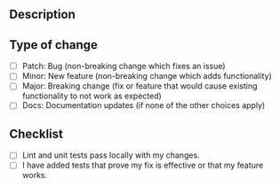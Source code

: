 ## Description

<!--
Please include a summary of what you want to achieve in this pull request.

If this addresses an existing issue, please include the issue number in the #1234 form.
-->

## Type of change

<!--
Remember to indicate the affected component/package(s), as well as the type of change for each component/package.

Adding an x between the [ ] will render it as a checked box (i.e. [x]).
-->

- [ ] Patch: Bug (non-breaking change which fixes an issue)
- [ ] Minor: New feature (non-breaking change which adds functionality)
- [ ] Major: Breaking change (fix or feature that would cause existing functionality to not work as expected)
- [ ] Docs: Documentation updates (if none of the other choices apply)

## Checklist

- [ ] Lint and unit tests pass locally with my changes.
- [ ] I have added tests that prove my fix is effective or that my feature works.